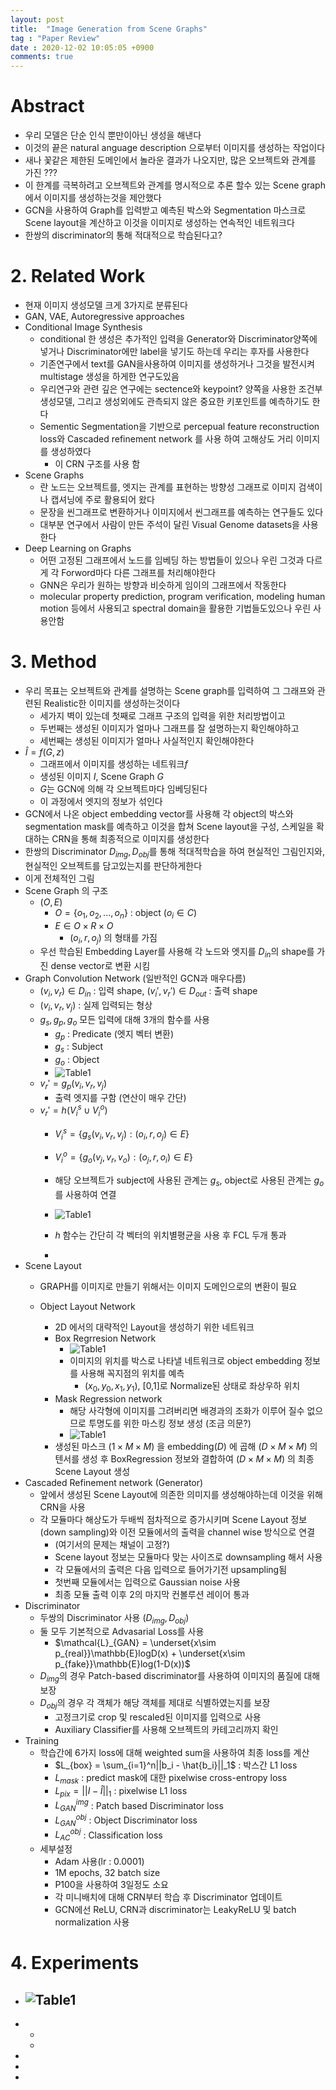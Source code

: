```yaml
---
layout: post
title:  "Image Generation from Scene Graphs"
tag : "Paper Review"
date : 2020-12-02 10:05:05 +0900
comments: true
---
```




# Abstract
- 우리 모델은 단순 인식 뿐만이아닌 생성을 해낸다
- 이것의 끝은 natural anguage description 으로부터 이미지를 생성하는 작업이다
- 새나 꽃같은 제한된 도메인에서 놀라운 결과가 나오지만, 많은 오브젝트와 관계를 가진 ???
- 이 한계를 극복하려고 오브젝트와 관계를 명시적으로 추론 할수 있는 Scene graph에서 이미지를 생성하는것을 제안했다
- GCN을 사용하여 Graph를 입력받고 예측된 박스와 Segmentation 마스크로 Scene layout을 계산하고 이것을 이미지로 생성하는 연속적인 네트워크다
- 한쌍의 discriminator의 통해 적대적으로 학습된다고?




# 2. Related Work
- 현재 이미지 생성모델 크게 3가지로 분류된다
- GAN, VAE, Autoregressive approaches
- Conditional Image Synthesis
  - conditional 한 생성은 추가적인 입력을 Generator와 Discriminator양쪽에 넣거나 Discriminator에만 label을 넣기도 하는데 우리는 후자를 사용한다
  - 기존연구에서 text를 GAN을사용하여 이미지를 생성하거나 그것을 발전시켜 multistage 생성을 하게한 연구도있음
  - 우리연구와 관련 깊은 연구에는 sectence와 keypoint? 양쪽을 사용한 조건부 생성모델, 그리고 생성외에도 관측되지 않은 중요한 키포인트를 예측하기도 한다
  - Sementic Segmentation을 기반으로 percepual feature reconstruction loss와 Cascaded refinement network 를 사용 하여 고해상도 거리 이미지를 생성하였다
    - 이 CRN 구조를 사용 함
- Scene Graphs
  - 란 노드는 오브젝트를, 엣지는 관계를 표현하는 방향성 그래프로 이미지 검색이나 캡셔닝에 주로 활용되어 왔다
  - 문장을 씬그래프로 변환하거나 이미지에서 씬그래프를 예측하는 연구들도 있다
  - 대부분 연구에서 사람이 만든 주석이 달린 Visual Genome datasets을 사용한다
- Deep Learning on Graphs
  - 어떤 고정된 그래프에서 노드를 임베딩 하는 방법들이 있으나 우린 그것과 다르게 각 Forword마다 다른 그래프를 처리해야한다
  - GNN은 우리가 원하는 방향과 비슷하게 임이의 그래프에서 작동한다
  - molecular property prediction, program verification, modeling human motion 등에서 사용되고 spectral domain을 활용한 기법들도있으나 우린 사용안함

# 3. Method
- 우리 목표는 오브젝트와 관계를 설명하는 Scene graph를 입력하여 그 그래프와 관련된 Realistic한 이미지를 생성하는것이다
  - 세가지 벽이 있는데 첫째로 그래프 구조의 입력을 위한 처리방법이고
  - 두번째는 생성된 이미지가 얼마나 그래프를 잘 설명하는지 확인해야하고
  - 세번째는 생성된 이미지가 얼마나 사실적인지 확인해야한다
- $\hat{I} = f(G,z)$
  - 그래프에서 이미지를 생성하는 네트워크$f$
  - 생성된 이미지 $I$, Scene Graph $G$
  - $G$는 GCN에 의해 각 오브젝트마다 임베딩된다
  - 이 과정에서 엣지의 정보가 섞인다
- GCN에서 나온 object embedding vector를 사용해 각 object의 박스와 segmentation mask를 예측하고 이것을 합쳐 Scene layout을 구성, 스케일을 확대하는 CRN을 통해 최종적으로 이미지를 생성한다
- 한쌍의 Discriminator $D_{img}, D_{obj}$를 통해 적대적학습을 하여 현실적인 그림인지와, 현실적인 오브젝트를 담고있는지를 판단하게한다
- 이게 전체적인 그림
- Scene Graph 의 구조
  - $(O,E)$
    - $O = \{o_1, o_2,...,o_n\}$ : object ($o_i \in C$)
    - $E \in O \times R \times O$
      - $(o_i, r, o_j)$ 의 형태를 가짐
  - 우선 학습된 Embedding Layer를 사용해 각 노드와 엣지를 $D_{in}$의 shape를 가진 dense vector로 변환 시킴
- Graph Convolution Network (일반적인 GCN과 매우다름)
  - $(v_i, v_r) \in D_{in}$ : 입력 shape, $(v_i', v_r') \in D_{out}$ : 출력 shape
  - $(v_i, v_r, v_j)$ : 실제 입력되는 형상
  - $g_s, g_p, g_o$ 모든 입력에 대해 3개의 함수를 사용
    - $g_p$ : Predicate (엣지 벡터 변환)
    - $g_s$ : Subject 
    - $g_o$ : Object
    - ![Table1](/assets/post/201202/table4.png)
  - $v_r' = g_p(v_i, v_r, v_j)$
    - 출력 엣지를 구함 (연산이 매우 간단)
  - $v_r' = h(V_i^s \cup V_i^o)$
    - $V_i^s = \{g_s(v_i,v_r,v_j) : (o_i,r,o_j) \in E \}$
    - $V_i^o = \{g_o(v_j,v_r,v_o) : (o_j,r,o_i) \in E \}$
    - 해당 오브젝트가 subject에 사용된 관계는 $g_s$, object로 사용된 관계는 $g_o$를 사용하여 연결

    - ![Table1](/assets/post/201202/table4.png)
    - $h$ 함수는 간단히 각 벡터의 위치별평균을 사용 후 FCL 두개 통과
    - 
- Scene Layout
  - GRAPH를 이미지로 만들기 위해서는 이미지 도메인으로의 변환이 필요
  
  - Object Layout Network
    - 2D 에서의 대략적인 Layout을 생성하기 위한 네트워크
    - Box Regrresion Network
      - ![Table1](/assets/post/201202/table6.png)
      - 이미지의 위치를 박스로 나타낼 네트워크로 object embedding 정보를 사용해 꼭지점의 위치를 예측
        - $(x_0,y_0,x_1,y_1)$, [0,1]로 Normalize된 상태로 좌상우하 위치
    - Mask Regression network
      - 해당 사각형에 이미지를 그려버리면 배경과의 조화가 이루어 질수 없으므로 투명도를 위한 마스킹 정보 생성 (조금 의문?)
      - ![Table1](/assets/post/201202/table7.png)
    - 생성된 마스크 $(1 \times M \times M)$ 을 embedding$(D)$ 에 곱해 $(D \times M \times M)$ 의 텐서를 생성 후 BoxRegression 정보와 결합하여 $(D \times M \times M)$ 의 최종 Scene Layout 생성
- Cascaded Refinement network (Generator)
  - 앞에서 생성된 Scene Layout에 의존한 의미지를 생성해야하는데 이것을 위해 CRN을 사용
  - 각 모듈마다 해상도가 두배씩 점차적으로 증가시키며 Scene Layout 정보(down sampling)와 이전 모듈에서의 출력을 channel wise 방식으로 연결
    - (여기서의 문제는 채널이 고정?)
    - Scene layout 정보는 모듈마다 맞는 사이즈로 downsampling 해서 사용
    - 각 모듈에서의 출력은 다음 입력으로 들어가기전 upsampling됨
    - 첫번째 모듈에서는 입력으로 Gaussian noise 사용
    - 최종 모듈 출력 이후 2의 마지막 컨볼루션 레이어 통과
- Discriminator
  - 두쌍의 Discriminator 사용 $(D_{img}, D_{obj})$
  - 둘 모두 기본적으로 Advasarial Loss를 사용
    - $\mathcal{L}_{GAN} = \underset{x\sim p_{real}}\mathbb{E}logD(x) +  \underset{x\sim p_{fake}}\mathbb{E}log(1-D(x))$
  - $D_{img}$의 경우 Patch-based discriminator를 사용하여 이미지의 품질에 대해 보장
  - $D_{obj}$의 경우 각 객체가 해당 객체를 제대로 식별하였는지를 보장
    - 고정크기로 crop 및 rescaled된 이미지를 입력으로 사용
    - Auxiliary Classifier를 사용해 오브젝트의 카테고리까지 확인
- Training
  - 학습간에 6가지 loss에 대해 weighted sum을 사용하여 최종 loss를 계산
    - $L_{box} = \sum_{i=1}^n||b_i - \hat{b_i}||_1$ : 박스간 L1 loss
    - $L_{mask}$ : predict mask에 대한 pixelwise cross-entropy loss
    - $L_{pix} = ||I-\hat{I}||_1$ : pixelwise L1 loss
    - $L_{GAN}^{img}$ : Patch based Discriminator loss
    - $L_{GAN}^{obj}$ : Object Discriminator loss
    - $L_{AC}^{obj}$ : Classification loss
  - 세부설정
    - Adam 사용(lr : 0.0001)
    - 1M epochs, 32 batch size
    - P100을 사용하여 3일정도 소요
    - 각 미니배치에 대해 CRN부터 학습 후 Discriminator 업데이트
    - GCN에선 ReLU, CRN과 discriminator는 LeakyReLU 및 batch normalization 사용

# 4. Experiments
  - ![Table1](/assets/post/201202/figure5.png)
    - 
  - 
    - 
    - 
  - 
      
  - 
  - 